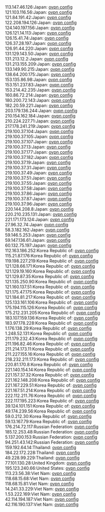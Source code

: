 113.147.46.126:Japan: [ovpn config](vpn/113_147_46_126.ovpn)  
121.103.116.56:Japan: [ovpn config](vpn/121_103_116_56.ovpn)  
121.84.191.42:Japan: [ovpn config](vpn/121_84_191_42.ovpn)  
122.208.194.126:Japan: [ovpn config](vpn/122_208_194_126.ovpn)  
124.140.197.156:Japan: [ovpn config](vpn/124_140_197_156.ovpn)  
126.121.14.113:Japan: [ovpn config](vpn/126_121_14_113.ovpn)  
126.15.41.74:Japan: [ovpn config](vpn/126_15_41_74.ovpn)  
126.37.28.197:Japan: [ovpn config](vpn/126_37_28_197.ovpn)  
126.91.44.220:Japan: [ovpn config](vpn/126_91_44_220.ovpn)  
131.129.143.50:Japan: [ovpn config](vpn/131_129_143_50.ovpn)  
131.213.12.2:Japan: [ovpn config](vpn/131_213_12_2.ovpn)  
131.213.155.209:Japan: [ovpn config](vpn/131_213_155_209.ovpn)  
133.149.90.215:Japan: [ovpn config](vpn/133_149_90_215.ovpn)  
138.64.200.175:Japan: [ovpn config](vpn/138_64_200_175.ovpn)  
153.135.86.98:Japan: [ovpn config](vpn/153_135_86_98.ovpn)  
153.151.237.83:Japan: [ovpn config](vpn/153_151_237_83.ovpn)  
153.214.42.235:Japan: [ovpn config](vpn/153_214_42_235.ovpn)  
160.86.72.214:Japan: [ovpn config](vpn/160_86_72_214.ovpn)  
180.200.72.143:Japan: [ovpn config](vpn/180_200_72_143.ovpn)  
182.20.59.221:Japan: [ovpn config](vpn/182_20_59_221.ovpn)  
203.179.136.244:Japan: [ovpn config](vpn/203_179_136_244.ovpn)  
210.154.162.184:Japan: [ovpn config](vpn/210_154_162_184.ovpn)  
210.224.227.71:Japan: [ovpn config](vpn/210_224_227_71.ovpn)  
217.178.241.219:Japan: [ovpn config](vpn/217_178_241_219.ovpn)  
219.100.37.104:Japan: [ovpn config](vpn/219_100_37_104.ovpn)  
219.100.37.105:Japan: [ovpn config](vpn/219_100_37_105.ovpn)  
219.100.37.107:Japan: [ovpn config](vpn/219_100_37_107.ovpn)  
219.100.37.13:Japan: [ovpn config](vpn/219_100_37_13.ovpn)  
219.100.37.177:Japan: [ovpn config](vpn/219_100_37_177.ovpn)  
219.100.37.182:Japan: [ovpn config](vpn/219_100_37_182.ovpn)  
219.100.37.19:Japan: [ovpn config](vpn/219_100_37_19.ovpn)  
219.100.37.31:Japan: [ovpn config](vpn/219_100_37_31.ovpn)  
219.100.37.49:Japan: [ovpn config](vpn/219_100_37_49.ovpn)  
219.100.37.51:Japan: [ovpn config](vpn/219_100_37_51.ovpn)  
219.100.37.55:Japan: [ovpn config](vpn/219_100_37_55.ovpn)  
219.100.37.58:Japan: [ovpn config](vpn/219_100_37_58.ovpn)  
219.100.37.86:Japan: [ovpn config](vpn/219_100_37_86.ovpn)  
219.100.37.87:Japan: [ovpn config](vpn/219_100_37_87.ovpn)  
219.100.37.96:Japan: [ovpn config](vpn/219_100_37_96.ovpn)  
220.144.208.8:Japan: [ovpn config](vpn/220_144_208_8.ovpn)  
220.210.235.131:Japan: [ovpn config](vpn/220_210_235_131.ovpn)  
221.171.173.124:Japan: [ovpn config](vpn/221_171_173_124.ovpn)  
27.96.32.74:Japan: [ovpn config](vpn/27_96_32_74.ovpn)  
58.3.182.162:Japan: [ovpn config](vpn/58_3_182_162.ovpn)  
59.146.5.253:Japan: [ovpn config](vpn/59_146_5_253.ovpn)  
59.147.136.61:Japan: [ovpn config](vpn/59_147_136_61.ovpn)  
60.132.75.197:Japan: [ovpn config](vpn/60_132_75_197.ovpn)  
112.163.186.252:Korea Republic of: [ovpn config](vpn/112_163_186_252.ovpn)  
115.21.87.176:Korea Republic of: [ovpn config](vpn/115_21_87_176.ovpn)  
119.198.227.219:Korea Republic of: [ovpn config](vpn/119_198_227_219.ovpn)  
121.128.66.171:Korea Republic of: [ovpn config](vpn/121_128_66_171.ovpn)  
121.129.19.160:Korea Republic of: [ovpn config](vpn/121_129_19_160.ovpn)  
121.129.87.35:Korea Republic of: [ovpn config](vpn/121_129_87_35.ovpn)  
121.135.250.90:Korea Republic of: [ovpn config](vpn/121_135_250_90.ovpn)  
121.160.137.51:Korea Republic of: [ovpn config](vpn/121_160_137_51.ovpn)  
121.175.47.175:Korea Republic of: [ovpn config](vpn/121_175_47_175.ovpn)  
121.184.81.217:Korea Republic of: [ovpn config](vpn/121_184_81_217.ovpn)  
125.133.161.106:Korea Republic of: [ovpn config](vpn/125_133_161_106.ovpn)  
175.194.115.126:Korea Republic of: [ovpn config](vpn/175_194_115_126.ovpn)  
175.212.231.205:Korea Republic of: [ovpn config](vpn/175_212_231_205.ovpn)  
183.107.159.136:Korea Republic of: [ovpn config](vpn/183_107_159_136.ovpn)  
183.97.178.228:Korea Republic of: [ovpn config](vpn/183_97_178_228.ovpn)  
1.176.138.29:Korea Republic of: [ovpn config](vpn/1_176_138_29.ovpn)  
1.248.52.131:Korea Republic of: [ovpn config](vpn/1_248_52_131.ovpn)  
211.179.232.43:Korea Republic of: [ovpn config](vpn/211_179_232_43.ovpn)  
211.196.82.46:Korea Republic of: [ovpn config](vpn/211_196_82_46.ovpn)  
211.214.173.11:Korea Republic of: [ovpn config](vpn/211_214_173_11.ovpn)  
211.227.155.16:Korea Republic of: [ovpn config](vpn/211_227_155_16.ovpn)  
218.232.211.173:Korea Republic of: [ovpn config](vpn/218_232_211_173.ovpn)  
220.81.170.8:Korea Republic of: [ovpn config](vpn/220_81_170_8.ovpn)  
221.140.154.14:Korea Republic of: [ovpn config](vpn/221_140_154_14.ovpn)  
221.157.37.32:Korea Republic of: [ovpn config](vpn/221_157_37_32.ovpn)  
221.162.148.208:Korea Republic of: [ovpn config](vpn/221_162_148_208.ovpn)  
221.167.229.51:Korea Republic of: [ovpn config](vpn/221_167_229_51.ovpn)  
221.167.51.214:Korea Republic of: [ovpn config](vpn/221_167_51_214.ovpn)  
222.112.211.76:Korea Republic of: [ovpn config](vpn/222_112_211_76.ovpn)  
222.117.195.223:Korea Republic of: [ovpn config](vpn/222_117_195_223.ovpn)  
39.124.101.151:Korea Republic of: [ovpn config](vpn/39_124_101_151.ovpn)  
49.174.239.56:Korea Republic of: [ovpn config](vpn/49_174_239_56.ovpn)  
59.0.212.30:Korea Republic of: [ovpn config](vpn/59_0_212_30.ovpn)  
59.13.167.79:Korea Republic of: [ovpn config](vpn/59_13_167_79.ovpn)  
176.214.72.117:Russian Federation: [ovpn config](vpn/176_214_72_117.ovpn)  
185.12.253.48:Russian Federation: [ovpn config](vpn/185_12_253_48.ovpn)  
5.137.200.153:Russian Federation: [ovpn config](vpn/5_137_200_153.ovpn)  
94.251.43.142:Russian Federation: [ovpn config](vpn/94_251_43_142.ovpn)  
159.192.64.14:Thailand: [ovpn config](vpn/159_192_64_14.ovpn)  
184.22.172.228:Thailand: [ovpn config](vpn/184_22_172_228.ovpn)  
49.228.99.229:Thailand: [ovpn config](vpn/49_228_99_229.ovpn)  
77.101.130.28:United Kingdom: [ovpn config](vpn/77_101_130_28.ovpn)  
195.123.240.66:United States: [ovpn config](vpn/195_123_240_66.ovpn)  
113.23.56.38:Viet Nam: [ovpn config](vpn/113_23_56_38.ovpn)  
118.68.15.68:Viet Nam: [ovpn config](vpn/118_68_15_68.ovpn)  
118.68.15.81:Viet Nam: [ovpn config](vpn/118_68_15_81.ovpn)  
14.241.33.229:Viet Nam: [ovpn config](vpn/14_241_33_229.ovpn)  
1.53.222.169:Viet Nam: [ovpn config](vpn/1_53_222_169.ovpn)  
42.114.194.187:Viet Nam: [ovpn config](vpn/42_114_194_187.ovpn)  
42.116.190.137:Viet Nam: [ovpn config](vpn/42_116_190_137.ovpn)  
